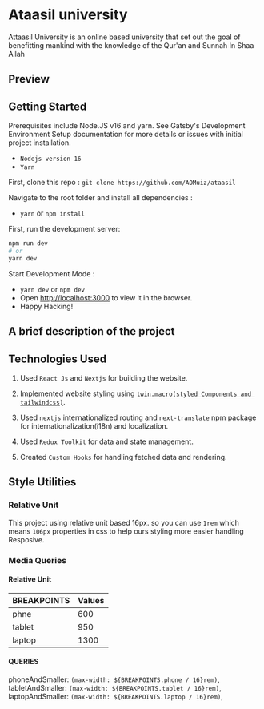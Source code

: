 # Ataasil university

Attaasil University is an online based university that set out the goal of benefitting mankind with the knowledge of the Qur'an and Sunnah In Shaa Allah

## Preview

## Getting Started

Prerequisites include Node.JS v16 and yarn. See Gatsby's Development Environment Setup documentation for more details or issues with initial project installation.

- `Nodejs version 16`
- `Yarn`

First, clone this repo :
`git clone https://github.com/AOMuiz/ataasil`

Navigate to the root folder and install all dependencies :

- `yarn` or `npm install`

First, run the development server:

```bash
npm run dev
# or
yarn dev
```

Start Development Mode :

- `yarn dev` or `npm dev`
- Open [http://localhost:3000](http://localhost:3000) to view it in the browser.
- Happy Hacking!

## A brief description of the project

## Technologies Used

1. Used `React Js` and `Nextjs` for building the website.

2. Implemented website styling using [`twin.macro(styled Components and tailwindcss)`]([https://github.com/ben-rogerson/twin.examples/tree/832a3b5c2fc1c83dad90859f6f5129506e686db8/next-styled-components).

3. Used `nextjs` internationalized routing and `next-translate` npm package for internationalization(i18n) and localization.

4. Used `Redux Toolkit` for data and state management.

5. Created `Custom Hooks` for handling fetched data and rendering.

## Style Utilities

### Relative Unit

This project using relative unit based 16px. so you can use `1rem` which means `106px` properties in css to help ours styling more easier handling Resposive.

### Media Queries

#### Relative Unit

| BREAKPOINTS | Values |
| ----------- | ------ |
| phne        | 600    |
| tablet      | 950    |
| laptop      | 1300   |

#### QUERIES

phoneAndSmaller: `(max-width: ${BREAKPOINTS.phone / 16}rem)`,
tabletAndSmaller: `(max-width: ${BREAKPOINTS.tablet / 16}rem)`,
laptopAndSmaller: `(max-width: ${BREAKPOINTS.laptop / 16}rem)`,
